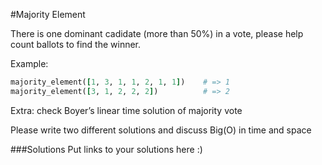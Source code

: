 #Majority Element

There is one dominant cadidate (more than 50%) in a vote, please help count ballots to find the winner.

Example:
```Ruby
majority_element([1, 3, 1, 1, 2, 1, 1])    # => 1
majority_element([3, 1, 2, 2, 2])          # => 2
```

Extra: check Boyer’s linear time solution of majority vote

Please write two different solutions and discuss Big(O) in time and space


###Solutions
Put links to your solutions here :)